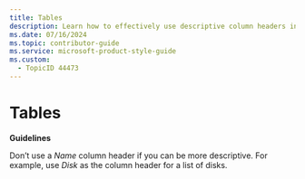 ```yaml
---
title: Tables
description: Learn how to effectively use descriptive column headers in tables to enhance clarity and understanding in your documentation.
ms.date: 07/16/2024
ms.topic: contributor-guide
ms.service: microsoft-product-style-guide
ms.custom:
  - TopicID 44473
---
```



# Tables

**Guidelines**

Don’t use a *Name* column header if you can be more descriptive. For example, use *Disk* as the column header for a list of disks.

